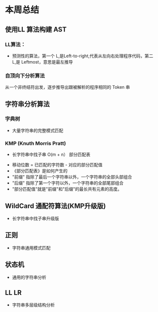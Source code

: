# 本周总结
## 使用LL 算法构建 AST
### LL算法：
- 预测性的算法，第一个 L,是Left-to-right,代表从左向右处理程序代码，第二 L,是 Leftmost，意思是最左推导

### 自顶向下分析算法
从一个非终结符出发，逐步推导出跟被解析的程序相同的 Token 串

## 字符串分析算法
### 字典树
- 大量字符串的完整模式匹配

### KMP (Knuth Morris Pratt)
- 长字符串中找子串 O(m + n）
部分匹配表
* 移动位数 = 已匹配的字符数 - 对应的部分匹配值
* 《部分匹配表》是如何产生的
*   "前缀" 指除了最后一个字符串以外，一个字符串的全部头部组合
*   "后缀" 指除了第一个字符以外，一个字符串的全部尾部组合
*   "部分匹配值"就是"前缀"和"后缀"的最长共有元素的高度。

## WildCard 通配符算法(KMP升级版)
- 长字符串中找子串升级版

## 正则
- 字符串通用模式匹配

## 状态机
- 通用的字符串分析

## LL LR
- 字符串多层级结构分析 

